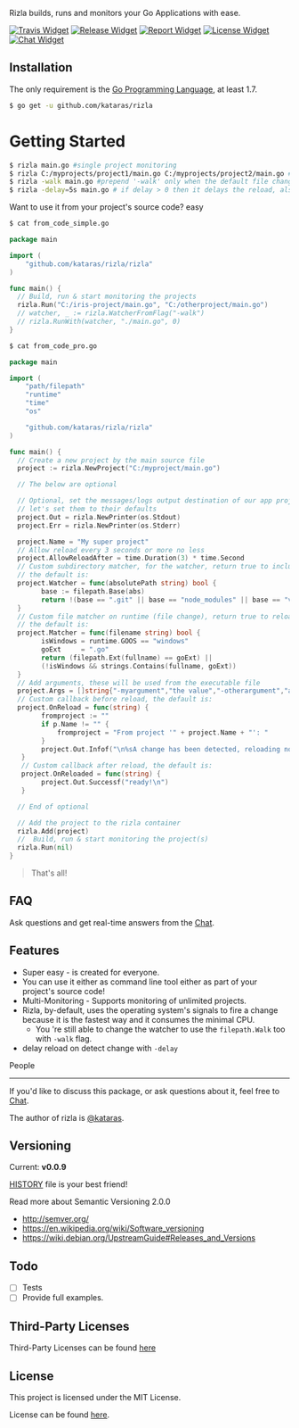 Rizla builds, runs and monitors your Go Applications with ease.

[![Travis Widget]][Travis] [![Release Widget]][Release] [![Report Widget]][Report] [![License Widget]][License] [![Chat Widget]][Chat]

Installation
------------
The only requirement is the [Go Programming Language](https://golang.org/dl), at least 1.7.

```sh
$ go get -u github.com/kataras/rizla
```


# Getting Started

```bash
$ rizla main.go #single project monitoring
$ rizla C:/myprojects/project1/main.go C:/myprojects/project2/main.go #multi projects monitoring
$ rizla -walk main.go #prepend '-walk' only when the default file changes scanning method doesn't works for you.
$ rizla -delay=5s main.go # if delay > 0 then it delays the reload, also note that it accepts the first change but the rest of changes every "delay".
```

Want to use it from your project's source code? easy

```sh
$ cat from_code_simple.go
```

```go
package main

import (
    "github.com/kataras/rizla/rizla"
)

func main() {
  // Build, run & start monitoring the projects
  rizla.Run("C:/iris-project/main.go", "C:/otherproject/main.go")
  // watcher, _ := rizla.WatcherFromFlag("-walk")
  // rizla.RunWith(watcher, "./main.go", 0)
}
```

```sh
$ cat from_code_pro.go
```
```go
package main

import (
    "path/filepath"
    "runtime"
    "time"
    "os"

    "github.com/kataras/rizla/rizla"
)

func main() {
  // Create a new project by the main source file
  project := rizla.NewProject("C:/myproject/main.go")

  // The below are optional

  // Optional, set the messages/logs output destination of our app project,
  // let's set them to their defaults
  project.Out = rizla.NewPrinter(os.Stdout)
  project.Err = rizla.NewPrinter(os.Stderr)

  project.Name = "My super project"
  // Allow reload every 3 seconds or more no less
  project.AllowReloadAfter = time.Duration(3) * time.Second
  // Custom subdirectory matcher, for the watcher, return true to include this folder to the watcher
  // the default is:
  project.Watcher = func(absolutePath string) bool {
        base := filepath.Base(abs)
        return !(base == ".git" || base == "node_modules" || base == "vendor")
  }
  // Custom file matcher on runtime (file change), return true to reload when a file with this file name changed
  // the default is:
  project.Matcher = func(filename string) bool {
        isWindows = runtime.GOOS == "windows"
        goExt     = ".go"
        return (filepath.Ext(fullname) == goExt) ||
        (!isWindows && strings.Contains(fullname, goExt))
  }
  // Add arguments, these will be used from the executable file
  project.Args = []string{"-myargument","the value","-otherargument","a value"}
  // Custom callback before reload, the default is:
  project.OnReload = func(string) {
        fromproject := ""
        if p.Name != "" {
            fromproject = "From project '" + project.Name + "': "
        }
        project.Out.Infof("\n%sA change has been detected, reloading now...", fromproject)
   }
   // Custom callback after reload, the default is:
   project.OnReloaded = func(string) {
        project.Out.Successf("ready!\n")
   }

  // End of optional

  // Add the project to the rizla container
  rizla.Add(project)
  //  Build, run & start monitoring the project(s)
  rizla.Run(nil)
}
```

> That's all!

FAQ
------------
Ask questions and get real-time answers from the [Chat][CHAT].

Features
------------
- Super easy - is created for everyone.
- You can use it either as command line tool either as part of your project's source code!
- Multi-Monitoring - Supports monitoring of unlimited projects.
- Rizla, by-default, uses the operating system's signals to fire a change because it is the fastest way and it consumes the minimal CPU.
   - You 're still able to change the watcher to use the `filepath.Walk` too with `-walk` flag.
- delay reload on detect change with `-delay`

People

------------
If you'd like to discuss this package, or ask questions about it, feel free to [Chat][CHAT].

The author of rizla is [@kataras](https://github.com/kataras).

Versioning
------------

Current: **v0.0.9**

[HISTORY](https://github.com/kataras/rizla/blob/master/HISTORY.md) file is your best friend!

Read more about Semantic Versioning 2.0.0

 - http://semver.org/
 - https://en.wikipedia.org/wiki/Software_versioning
 - https://wiki.debian.org/UpstreamGuide#Releases_and_Versions

Todo
------------

- [ ] Tests
- [ ] Provide full examples.

Third-Party Licenses
------------

Third-Party Licenses can be found [here](THIRDPARTY-LICENSE)

License
------------

This project is licensed under the MIT License.

License can be found [here](LICENSE).

[Travis Widget]: https://img.shields.io/travis/kataras/rizla.svg?style=flat-square
[Travis]: http://travis-ci.org/kataras/rizla
[License Widget]: https://img.shields.io/badge/license-MIT%20%20License%20-E91E63.svg?style=flat-square
[License]: https://github.com/kataras/rizla/blob/master/LICENSE
[Release Widget]: https://img.shields.io/badge/release-v0.0.9-blue.svg?style=flat-square
[Release]: https://github.com/kataras/rizla/releases
[Chat Widget]: https://img.shields.io/badge/community-chat-00BCD4.svg?style=flat-square
[Chat]: https://kataras.rocket.chat/channel/rizla
[ChatMain]: https://kataras.rocket.chat/channel/rizla
[ChatAlternative]: https://gitter.im/kataras/rizla
[Report Widget]: https://img.shields.io/badge/report%20card-A%2B-F44336.svg?style=flat-square
[Report]: http://goreportcard.com/report/kataras/rizla
[Language Widget]: https://img.shields.io/badge/powered_by-Go-3362c2.svg?style=flat-square
[Language]: http://golang.org
[Platform Widget]: https://img.shields.io/badge/platform-Any--OS-gray.svg?style=flat-square

